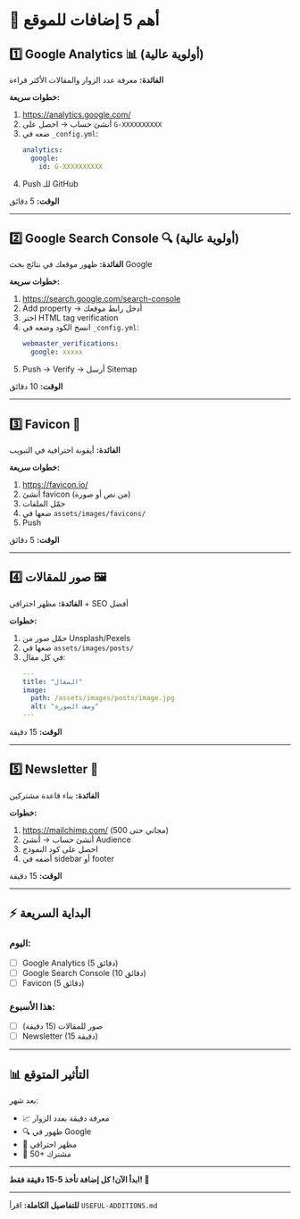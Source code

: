 # 🎯 أهم 5 إضافات للموقع

## 1️⃣ Google Analytics 📊 (أولوية عالية)

**الفائدة:** معرفة عدد الزوار والمقالات الأكثر قراءة

**خطوات سريعة:**
1. https://analytics.google.com/
2. أنشئ حساب → احصل على `G-XXXXXXXXXX`
3. ضعه في `_config.yml`:
   ```yaml
   analytics:
     google:
       id: G-XXXXXXXXXX
   ```
4. Push للـ GitHub

**الوقت:** 5 دقائق

---

## 2️⃣ Google Search Console 🔍 (أولوية عالية)

**الفائدة:** ظهور موقعك في نتائج بحث Google

**خطوات سريعة:**
1. https://search.google.com/search-console
2. Add property → أدخل رابط موقعك
3. اختر HTML tag verification
4. انسخ الكود وضعه في `_config.yml`:
   ```yaml
   webmaster_verifications:
     google: xxxxx
   ```
5. Push → Verify → أرسل Sitemap

**الوقت:** 10 دقائق

---

## 3️⃣ Favicon 🎨

**الفائدة:** أيقونة احترافية في التبويب

**خطوات سريعة:**
1. https://favicon.io/
2. أنشئ favicon (من نص أو صورة)
3. حمّل الملفات
4. ضعها في `assets/images/favicons/`
5. Push

**الوقت:** 5 دقائق

---

## 4️⃣ صور للمقالات 🖼️

**الفائدة:** مظهر احترافي + SEO أفضل

**خطوات:**
1. حمّل صور من Unsplash/Pexels
2. ضعها في `assets/images/posts/`
3. في كل مقال:
   ```yaml
   ---
   title: "المقال"
   image:
     path: /assets/images/posts/image.jpg
     alt: "وصف الصورة"
   ---
   ```

**الوقت:** 15 دقيقة

---

## 5️⃣ Newsletter 📧

**الفائدة:** بناء قاعدة مشتركين

**خطوات:**
1. https://mailchimp.com/ (مجاني حتى 500)
2. أنشئ حساب → أنشئ Audience
3. احصل على كود النموذج
4. أضفه في sidebar أو footer

**الوقت:** 15 دقيقة

---

## ⚡ البداية السريعة

### اليوم:
- [ ] Google Analytics (5 دقائق)
- [ ] Google Search Console (10 دقائق)
- [ ] Favicon (5 دقائق)

### هذا الأسبوع:
- [ ] صور للمقالات (15 دقيقة)
- [ ] Newsletter (15 دقيقة)

---

## 📊 التأثير المتوقع

بعد شهر:
- 📈 معرفة دقيقة بعدد الزوار
- 🔍 ظهور في Google
- 🎨 مظهر احترافي
- 📧 50+ مشترك

---

**ابدأ الآن! كل إضافة تأخذ 5-15 دقيقة فقط! 🚀**

---

**للتفاصيل الكاملة:** اقرأ `USEFUL-ADDITIONS.md`
